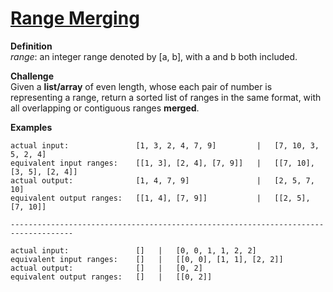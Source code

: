 # [Range Merging](https://www.codewars.com/kata/range-merging "https://www.codewars.com/kata/5708eac1d531cd94950016a2")

**Definition**  
*range*: an integer range denoted by [a, b], with a and b both included.
  
**Challenge**  
Given a **list/array** of even length, whose each pair of number is representing a range, return a sorted list of ranges in the same format, with all overlapping or contiguous ranges **merged**.

**Examples**  

    
    actual input:               [1, 3, 2, 4, 7, 9]         |   [7, 10, 3, 5, 2, 4] 
    equivalent input ranges:    [[1, 3], [2, 4], [7, 9]]   |   [[7, 10], [3, 5], [2, 4]]
    actual output:              [1, 4, 7, 9]               |   [2, 5, 7, 10]
    equivalent output ranges:   [[1, 4], [7, 9]]           |   [[2, 5], [7, 10]]
    
    ------------------------------------------------------------------------------------
    
    actual input:               []   |   [0, 0, 1, 1, 2, 2]
    equivalent input ranges:    []   |   [[0, 0], [1, 1], [2, 2]]
    actual output:              []   |   [0, 2]
    equivalent output ranges:   []   |   [[0, 2]]